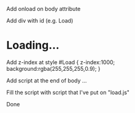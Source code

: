 Add onload on body attribute
<body onload="Load()">

Add div with id (e.g. Load)
<div id="Load">
    <h1>Loading...</H1>
</div>

Add z-index at style
#Load {
    z-index:1000;
    background:rgba(255,255,255,0.9);
}

Add script at the end of body
...
    <script>

    ‹/script›
</body>

Or
...
    <script src="load.js"></script>
</body>

Fill the script with script that I've put on "load.js"

Done
